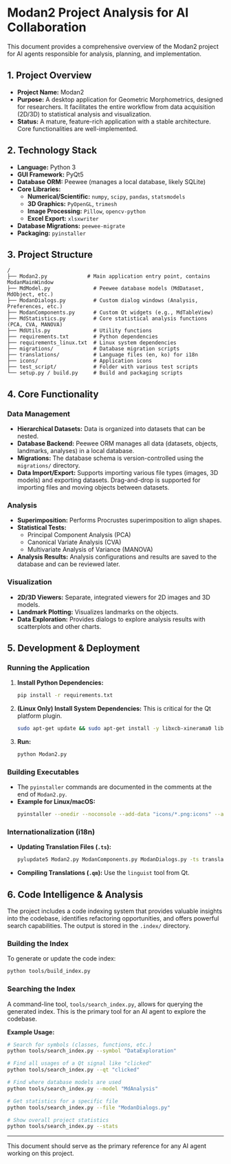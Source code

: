# Modan2 Project Analysis for AI Collaboration

This document provides a comprehensive overview of the Modan2 project for AI agents responsible for analysis, planning, and implementation.

## 1. Project Overview

- **Project Name:** Modan2
- **Purpose:** A desktop application for Geometric Morphometrics, designed for researchers. It facilitates the entire workflow from data acquisition (2D/3D) to statistical analysis and visualization.
- **Status:** A mature, feature-rich application with a stable architecture. Core functionalities are well-implemented.

## 2. Technology Stack

- **Language:** Python 3
- **GUI Framework:** PyQt5
- **Database ORM:** Peewee (manages a local database, likely SQLite)
- **Core Libraries:**
    - **Numerical/Scientific:** `numpy`, `scipy`, `pandas`, `statsmodels`
    - **3D Graphics:** `PyOpenGL`, `trimesh`
    - **Image Processing:** `Pillow`, `opencv-python`
    - **Excel Export:** `xlsxwriter`
- **Database Migrations:** `peewee-migrate`
- **Packaging:** `pyinstaller`

## 3. Project Structure

```
/
├── Modan2.py             # Main application entry point, contains ModanMainWindow
├── MdModel.py              # Peewee database models (MdDataset, MdObject, etc.)
├── ModanDialogs.py         # Custom dialog windows (Analysis, Preferences, etc.)
├── ModanComponents.py      # Custom Qt widgets (e.g., MdTableView)
├── MdStatistics.py         # Core statistical analysis functions (PCA, CVA, MANOVA)
├── MdUtils.py              # Utility functions
├── requirements.txt        # Python dependencies
├── requirements_linux.txt  # Linux system dependencies
├── migrations/             # Database migration scripts
├── translations/           # Language files (en, ko) for i18n
├── icons/                  # Application icons
├── test_script/            # Folder with various test scripts
└── setup.py / build.py     # Build and packaging scripts
```

## 4. Core Functionality

### Data Management
- **Hierarchical Datasets:** Data is organized into datasets that can be nested.
- **Database Backend:** Peewee ORM manages all data (datasets, objects, landmarks, analyses) in a local database.
- **Migrations:** The database schema is version-controlled using the `migrations/` directory.
- **Data Import/Export:** Supports importing various file types (images, 3D models) and exporting datasets. Drag-and-drop is supported for importing files and moving objects between datasets.

### Analysis
- **Superimposition:** Performs Procrustes superimposition to align shapes.
- **Statistical Tests:**
    - Principal Component Analysis (PCA)
    - Canonical Variate Analysis (CVA)
    - Multivariate Analysis of Variance (MANOVA)
- **Analysis Results:** Analysis configurations and results are saved to the database and can be reviewed later.

### Visualization
- **2D/3D Viewers:** Separate, integrated viewers for 2D images and 3D models.
- **Landmark Plotting:** Visualizes landmarks on the objects.
- **Data Exploration:** Provides dialogs to explore analysis results with scatterplots and other charts.

## 5. Development & Deployment

### Running the Application
1.  **Install Python Dependencies:**
    ```bash
    pip install -r requirements.txt
    ```
2.  **(Linux Only) Install System Dependencies:** This is critical for the Qt platform plugin.
    ```bash
    sudo apt-get update && sudo apt-get install -y libxcb-xinerama0 libxcb-icccm4 libxcb-image0 libxcb-keysyms1 libxcb-randr0 libxcb-render-util0 libxcb-xfixes0 libxcb-shape0 libxcb-cursor0 qt5-qmake qtbase5-dev libqt5gui5 libqt5core5a libqt5widgets5 python3-pyqt5
    ```
3.  **Run:**
    ```bash
    python Modan2.py
    ```

### Building Executables
- The `pyinstaller` commands are documented in the comments at the end of `Modan2.py`.
- **Example for Linux/macOS:**
  ```bash
  pyinstaller --onedir --noconsole --add-data "icons/*.png:icons" --add-data "translations/*.qm:translations" --add-data "migrations/*:migrations" --icon="icons/Modan2_2.png" --noconfirm Modan2.py
  ```

### Internationalization (i18n)
- **Updating Translation Files (`.ts`):**
  ```bash
  pylupdate5 Modan2.py ModanComponents.py ModanDialogs.py -ts translations/Modan2_ko.ts
  ```
- **Compiling Translations (`.qm`):** Use the `linguist` tool from Qt.

## 6. Code Intelligence & Analysis

The project includes a code indexing system that provides valuable insights into the codebase, identifies refactoring opportunities, and offers powerful search capabilities. The output is stored in the `.index/` directory.

### Building the Index
To generate or update the code index:
```bash
python tools/build_index.py
```

### Searching the Index
A command-line tool, `tools/search_index.py`, allows for querying the generated index. This is the primary tool for an AI agent to explore the codebase.

**Example Usage:**
```bash
# Search for symbols (classes, functions, etc.)
python tools/search_index.py --symbol "DataExploration"

# Find all usages of a Qt signal like "clicked"
python tools/search_index.py --qt "clicked"

# Find where database models are used
python tools/search_index.py --model "MdAnalysis"

# Get statistics for a specific file
python tools/search_index.py --file "ModanDialogs.py"

# Show overall project statistics
python tools/search_index.py --stats
```

---
This document should serve as the primary reference for any AI agent working on this project.
